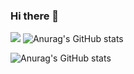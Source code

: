 ### Hi there 👋

<!--
**JungYeon22/JungYeon22** is a ✨ _special_ ✨ repository because its `README.md` (this file) appears on your GitHub profile.

Here are some ideas to get you started:

- 🔭 I’m currently working on ...
- 🌱 I’m currently learning ...
- 👯 I’m looking to collaborate on ...
- 🤔 I’m looking for help with ...
- 💬 Ask me about ...
- 📫 How to reach me: ...
- 😄 Pronouns: ...
- ⚡ Fun fact: ...
-->
<a href="버튼을 눌렀을 때 이동할 링크" target="_blank"><img src="https://img.shields.io/badge/Android-배경색?style=flat&logo=android&logoColor=#34A853"/></a>
![Anurag's GitHub stats](https://github-readme-stats.vercel.app/api?username=JungYeon22&show_icons=true&theme=jolly)

![Anurag's GitHub stats](https://github-readme-stats.vercel.app/api?username=anuraghazra&theme=jolly&show_icons=true)
